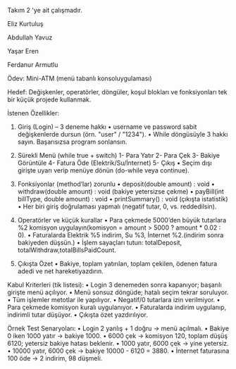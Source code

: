 Takım 2 'ye ait çalışmadır.

Eliz Kurtuluş

Abdullah Yavuz

Yaşar Eren

Ferdanur Armutlu


Ödev: Mini-ATM (menü tabanlı konsoluygulaması)

Hedef:
Değişkenler, operatörler, döngüler, koşul blokları ve fonksiyonları tek bir küçük projede kullanmak.

İstenen Özellikler:
1. Giriş (Login) – 3 deneme hakkı
  • username ve password sabit değişkenlerde dursun (örn. "user" / "1234").
  • While döngüsüyle 3 hakkı sayın. Başarısızsa program sonlansın.

2. Sürekli Menü (while true + switch)
  1- Para Yatır
  2- Para Çek
  3- Bakiye Görüntüle
  4- Fatura Öde (Elektrik/Su/İnternet)
  5- Çıkış
  • Seçim dışı girişte uyarı verip menüye dönün (do-while veya continue).

4. Fonksiyonlar (method’lar) zorunlu
  • deposit(double amount) : void
  • withdraw(double amount) : void (bakiye yetersizse çekme)
  • payBill(int billType, double amount) : void
  • printSummary() : void (çıkışta istatistik)
  • Her biri giriş doğrulaması yapmalı (negatif tutar, 0, vs. reddedilsin).

5. Operatörler ve küçük kurallar
  • Para çekmede 5000’den büyük tutarlara %2 komisyon uygulayın(komisyon = amount > 5000 ? amount * 0.02 : 0).
  • Faturalarda Elektrik %5 indirim, Su %3, İnternet %2.(indirim sonra bakiyeden düşsün.)
  • İşlem sayaçları tutun: totalDeposit, totalWithdraw,totalBillsPaidCount.

6. Çıkışta Özet
   • Bakiye, toplam yatırılan, toplam çekilen, ödenen fatura adedi ve net hareketiyazdırın.

Kabul Kriterleri (tik listesi):
  • Login 3 denemeden sonra kapanıyor; başarılı girişte menü açılıyor.
  • Menü sonsuz döngüde; hatalı seçim tekrar soruluyor.
  • Tüm işlemler metotlar ile yapılıyor.
  • Negatif/0 tutarlara izin verilmiyor.
  • Para çekmede komisyon kuralı uygulanıyor.
  • Faturalarda indirim uygulanıp, indirimli tutar düşüyor.
  • Çıkışta özet yazdırılıyor.

Örnek Test Senaryoları:
  • Login 2 yanlış + 1 doğru → menü açılmalı.
  • Bakiye 0 iken 1000 yatır → bakiye 1000.
  • 6000 çek → komisyon 120, toplam düşüş 6120; yetersiz bakiye hatası beklenir.
  • 1000 yatır, 6000 çek → yine yetersiz.
  • 10000 yatır, 6000 çek → bakiye 10000 - 6120 = 3880.
  • İnternet faturasına 100 öde → 2 indirim, 98 düşmeli.
